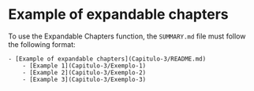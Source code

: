 # Example of expandable chapters

To use the Expandable Chapters function, the `SUMMARY.md` file must follow the following format:

```
- [Example of expandable chapters](Capitulo-3/README.md)
    - [Example 1](Capitulo-3/Exemplo-1)
    - [Example 2](Capitulo-3/Exemplo-2)
    - [Example 3](Capitulo-3/Exemplo-3)
```